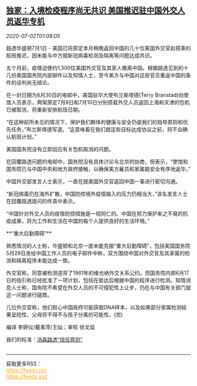 <!--1593652994000-->
[独家：入境检疫程序尚无共识 美国推迟驻中国外交人员返华专机](https://cn.reuters.com/article/us-china-diplomatic-staff-covid-0702-idCNKBS243056)
------

<div><i>2020-07-02T01:08:05</i></div><div class="StandardArticleBody_body"><p>路透华盛顿7月1日 - 美国已将原定本月稍晚返回中国的几十位美国外交官拟搭乘的航班推迟，因未能与中方就新冠病毒检测及隔离等问题达成共识。 </p><p>五个月前，疫情迫使约1,300位美国外交官及其家人撤离中国。根据路透见到的十几份美国国务院内部邮件以及知情人士，至今美方与中国对这些官员重返中国的条件的谈判尚无结论。 </p><p>在一封日期为6月30日的电邮中，美国驻华大使布兰斯塔德(Terry Branstad)向使馆人员表示，两架原定7月8日和7月10日分别搭载外交人员返回上海和天津的包机已被取消，将重新安排航班日期。 </p><p>“在这种前所未见的情况下，保护我们群体的健康与安全仍是我们的指导原则和优先任务，”布兰斯塔德写道。“这意味着在我们就这些目标达成协议之前，将不会确认航班计划。” </p><p>美国国务院没有立即回应有关包机取消的问题。 </p><p>在回覆路透问题的电邮中，国务院没有具体讨论与北京的协商，但表示，“使馆和国务院已与中国中央和地方政府接触，以确保美方雇员和家属能安全有序地返华。” </p><p>中国外交部发言人士表示，一直在就美国外交官返回中国一事进行密切沟通。 </p><p>“新冠病毒仍在海外扩散，中国防控境外疫情输入的压力仍相当大，”该名发言人士在回覆路透提问的传真中表示。 </p><p>“中国针对外交人员的疫情防控措施是一视同仁的。中国在努力保护来之不易的抗疫成果，将为工作和生活在中国的每个人提供良好的生活环境。” </p><p>**“重大后勤障碍”** </p><p>熟悉情况的人士称，华盛顿和北京一直未能克服“重大后勤障碍”，包括美国国务院5月28日发给中国工作人员的电子邮件中称，双方围绕中国对外交官及其家属的检测和隔离程序未能达成一致。 </p><p>外交官称，同意被检测违背了1961年的维也纳外交关系公约。而国务院内部6月17日的指引称已经批准了一项计划，包括在抵达后根据中国的程序进行检测。知情消息人士称，国务院不希望在外交人员的不可侵犯性上让步，仍在与中国有关部门就这一问题进行磋商。 </p><p>几位外交官称，他们担心中国政府可能获取DNA样本，以及如果部分家属检测结果呈阳性，父母将不得不与孩子分离的可能性。(完) </p><div class="Attribution_container"><div class="Attribution_attribution"><p class="Attribution_content">编译 李婷仪/戴素萍/王灿；审校 徐文焰 </p></div></div><div class="StandardArticleBody_trustBadgeContainer"><span class="StandardArticleBody_trustBadgeTitle">我们的标准：</span><span class="trustBadgeUrl"><a href="https://www.thomsonreuters.cn/content/dam/openweb/documents/pdf/china/brochures/about-us-1.pdf">汤森路透“信任原则”</a></span></div></div><br><hr><div>获取更多RSS：<br><a href="https://feedx.net" style="color:orange" target="_blank">https://feedx.net</a> <br><a href="https://feedx.xyz" style="color:orange" target="_blank">https://feedx.xyz</a><br></div>
